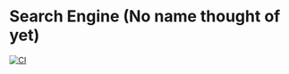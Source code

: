 # Search Engine (No name thought of yet)

[![CI](https://github.com/kawilkinson/search-engine/actions/workflows/CI.yaml/badge.svg)](https://github.com/kawilkinson/search-engine/actions/workflows/CI.yaml)
